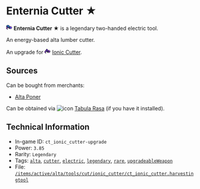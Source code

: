 # Enternia Cutter ★

<img src="https://raw.githubusercontent.com/Ceterai/Enternia/main/items/active/alta/tools/cut/ionic_cutter/icon_upg.png" alt="Enternia Cutter ★ icon" loading="lazy" height="16px" width="auto" /> **Enternia Cutter ★** is a legendary two-handed electric tool.

An energy-based alta lumber cutter.

An upgrade for <img src="https://raw.githubusercontent.com/Ceterai/Enternia/main/items/active/alta/tools/cut/ionic_cutter/icon.png" alt="Ionic Cutter icon" loading="lazy" height="16px" width="auto" /> [Ionic Cutter](https://ceterai.github.io/MyEnternia/Wiki/IonicCutter).

## Sources

Can be bought from merchants:

- [Alta Poner](https://ceterai.github.io/MyEnternia/Wiki/AltaPoner)

Can be obtained via <img src="https://steamuserimages-a.akamaihd.net/ugc/263843960696222713/3EC9A7C005541F7D577EBCB8C5736B4EFC9973D6/" alt="icon" width="8" height="12"/> [Tabula Rasa](https://community.playstarbound.com/resources/the-tabula-rasa.3222/) (if you have it installed).

## Technical Information

- In-game ID: `ct_ionic_cutter-upgrade`
- Power: `3.85`
- Rarity: `Legendary`
- Tags: [`alta`](https://ceterai.github.io/MyEnternia/Wiki/Tags/Alta), [`cutter`](https://ceterai.github.io/MyEnternia/Wiki/Tags/Cutter), [`electric`](https://ceterai.github.io/MyEnternia/Wiki/Tags/Electric), [`legendary`](https://ceterai.github.io/MyEnternia/Wiki/Tags/Legendary), [`rare`](https://ceterai.github.io/MyEnternia/Wiki/Tags/Rare), [`upgradeableWeapon`](https://ceterai.github.io/MyEnternia/Wiki/Tags/UpgradeableWeapon)
- File: [`/items/active/alta/tools/cut/ionic_cutter/ct_ionic_cutter.harvestingtool`](https://github.com/Ceterai/Enternia/blob/main/items/active/alta/tools/cut/ionic_cutter/ct_ionic_cutter.harvestingtool)
